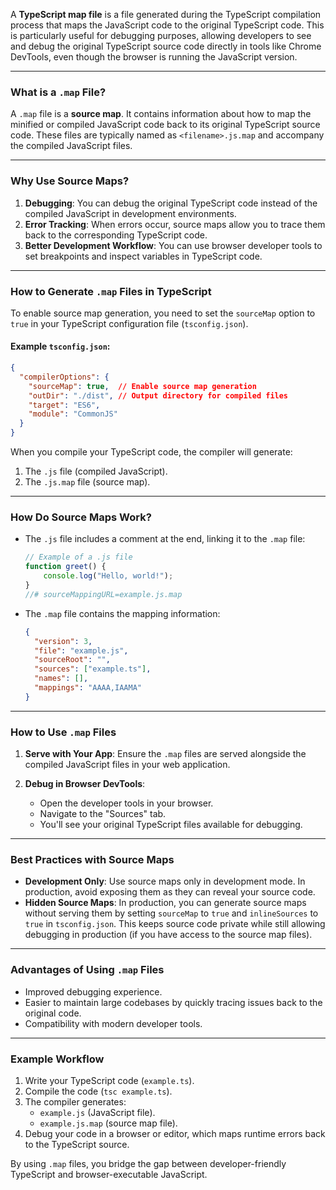 A **TypeScript map file** is a file generated during the TypeScript compilation process that maps the JavaScript code to the original TypeScript code. This is particularly useful for debugging purposes, allowing developers to see and debug the original TypeScript source code directly in tools like Chrome DevTools, even though the browser is running the JavaScript version.

---

### **What is a `.map` File?**
A `.map` file is a **source map**. It contains information about how to map the minified or compiled JavaScript code back to its original TypeScript source code. These files are typically named as `<filename>.js.map` and accompany the compiled JavaScript files.

---

### **Why Use Source Maps?**
1. **Debugging**: You can debug the original TypeScript code instead of the compiled JavaScript in development environments.
2. **Error Tracking**: When errors occur, source maps allow you to trace them back to the corresponding TypeScript code.
3. **Better Development Workflow**: You can use browser developer tools to set breakpoints and inspect variables in TypeScript code.

---

### **How to Generate `.map` Files in TypeScript**
To enable source map generation, you need to set the `sourceMap` option to `true` in your TypeScript configuration file (`tsconfig.json`).

#### Example `tsconfig.json`:
```json
{
  "compilerOptions": {
    "sourceMap": true,  // Enable source map generation
    "outDir": "./dist", // Output directory for compiled files
    "target": "ES6",
    "module": "CommonJS"
  }
}
```

When you compile your TypeScript code, the compiler will generate:
1. The `.js` file (compiled JavaScript).
2. The `.js.map` file (source map).

---

### **How Do Source Maps Work?**
- The `.js` file includes a comment at the end, linking it to the `.map` file:
  ```javascript
  // Example of a .js file
  function greet() {
      console.log("Hello, world!");
  }
  //# sourceMappingURL=example.js.map
  ```

- The `.map` file contains the mapping information:
  ```json
  {
    "version": 3,
    "file": "example.js",
    "sourceRoot": "",
    "sources": ["example.ts"],
    "names": [],
    "mappings": "AAAA,IAAMA"
  }
  ```

---

### **How to Use `.map` Files**
1. **Serve with Your App**:
   Ensure the `.map` files are served alongside the compiled JavaScript files in your web application.

2. **Debug in Browser DevTools**:
   - Open the developer tools in your browser.
   - Navigate to the "Sources" tab.
   - You'll see your original TypeScript files available for debugging.

---

### **Best Practices with Source Maps**
- **Development Only**: Use source maps only in development mode. In production, avoid exposing them as they can reveal your source code.
- **Hidden Source Maps**: In production, you can generate source maps without serving them by setting `sourceMap` to `true` and `inlineSources` to `true` in `tsconfig.json`. This keeps source code private while still allowing debugging in production (if you have access to the source map files).

---

### **Advantages of Using `.map` Files**
- Improved debugging experience.
- Easier to maintain large codebases by quickly tracing issues back to the original code.
- Compatibility with modern developer tools.

---

### **Example Workflow**
1. Write your TypeScript code (`example.ts`).
2. Compile the code (`tsc example.ts`).
3. The compiler generates:
   - `example.js` (JavaScript file).
   - `example.js.map` (source map file).
4. Debug your code in a browser or editor, which maps runtime errors back to the TypeScript source. 

By using `.map` files, you bridge the gap between developer-friendly TypeScript and browser-executable JavaScript.
